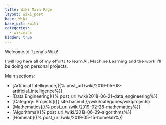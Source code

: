 ```yaml
---
title: Wiki Main Page
layout: wiki_post
base: Wiki
base_url: /wiki
categories:
  - wikimisc
hidden: true
---
```


Welcome to Tzeny's Wiki!

I will log here all of my efforts to learn AI, Machine Learning and the work I'll be doing on personal projects.

Main sections:

-  [Artificial Intelligence]({% post_url /wiki/2019-05-08-artificial_intelligence%})
-  [Data Engineering]({% post_url /wiki/2018-06-21-data_engineering%})
- [Category: Projects]({{ site.baseurl }}/wiki/categories/wikiprojects)
-  [Mathematics]({% post_url /wiki/2019-02-28-mathematics%})
-  [Algorithms]({% post_url /wiki/2018-06-29-algorithms%})
-  [Homelab]({% post_url /wiki/2019-05-15-homelab%})

